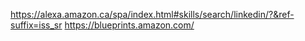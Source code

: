  https://alexa.amazon.ca/spa/index.html#skills/search/linkedin/?&ref-suffix=iss_sr
 https://blueprints.amazon.com/